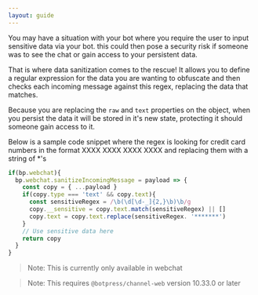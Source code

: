 ```yaml
---
layout: guide
---
```


You may have a situation with your bot where you require the user to input sensitive data via your bot. this could then pose a security risk if someone was to see the chat or gain access to your persistent data.

That is where data sanitization comes to the rescue! It allows you to define a regular expression for the data you are wanting to obfuscate and then checks each incoming message against this regex, replacing the data that matches.

Because you are replacing the `raw` and `text` properties on the object, when you persist the data it will be stored in it's new state, protecting it should someone gain access to it. 

Below is a sample code snippet where the regex is looking for credit card numbers in the format XXXX XXXX XXXX XXXX and replacing them with a string of *'s 

```js
if(bp.webchat){
  bp.webchat.sanitizeIncomingMessage = payload => {
    const copy = { ...payload }
    if(copy.type === 'text' && copy.text){
      const sensitiveRegex = /\b(\d[\d-_]{2,}\b)\b/g
      copy.__sensitive = copy.text.match(sensitiveRegex) || []
      copy.text = copy.text.replace(sensitiveRegex. '*******')
    }
    // Use sensitive data here
    return copy
  }
}
```
> Note: This is currently only available in webchat

> Note: This requires `@botpress/channel-web` version 10.33.0 or later 